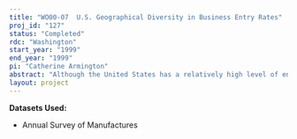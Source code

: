 ```yaml
---
title: "WO00-07  U.S. Geographical Diversity in Business Entry Rates"
proj_id: "127"
status: "Completed"
rdc: "Washington"
start_year: "1999"
end_year: "1999"
pi: "Catherine Armington"
abstract: "Although the United States has a relatively high level of entrepreneurial activity in comparison to other major industrialized countries (see Reynolds, Hay, and Camp, 1999), there is substantial geographic and sector diversity in entrepreneurial activity within the U.S. This proposal specifies a method of measuring this geographical diversity in entrepreneurial activity, and identifying important regional characteristics associated with differences in various types of entrepreneurial activity.  This analysis, and the regional data constructed for it, will serve as a starting point for a more extensive research project focused on the diversity in business entry rates."
layout: project
---
```


**Datasets Used:**

  - Annual Survey of Manufactures 

